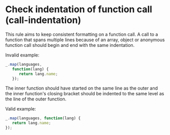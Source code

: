 # Check indentation of function call (call-indentation)

This rule aims to keep consistent formatting on a function call.
A call to a function that spans multiple lines because of an array,
object or anonymous function call should begin and end with the
same indentation.

Invalid example:

```js
_.map(languages,
   function(lang) {
      return lang.name;
   });
```

The inner function should have started on the same line as the outer
and the inner function's closing bracket should be indented to the same level
as the line of the outer function.

Valid example:

```js
_.map(languages, function(lang) {
   return lang.name;
});
```
